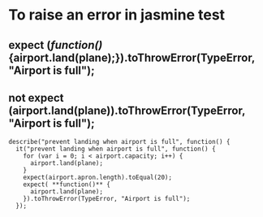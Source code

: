   
  # To raise an error in jasmine test
  
  ## expect (*function()* {airport.land(plane);}).toThrowError(TypeError, "Airport is full");
  ## not expect (airport.land(plane)).toThrowError(TypeError, "Airport is full");
  ```
  describe("prevent landing when airport is full", function() {
    it("prevent landing when airport is full", function() {
      for (var i = 0; i < airport.capacity; i++) {
        airport.land(plane);
      }
      expect(airport.apron.length).toEqual(20);
      expect( **function()** {
        airport.land(plane);
      }).toThrowError(TypeError, "Airport is full");
    });
```
